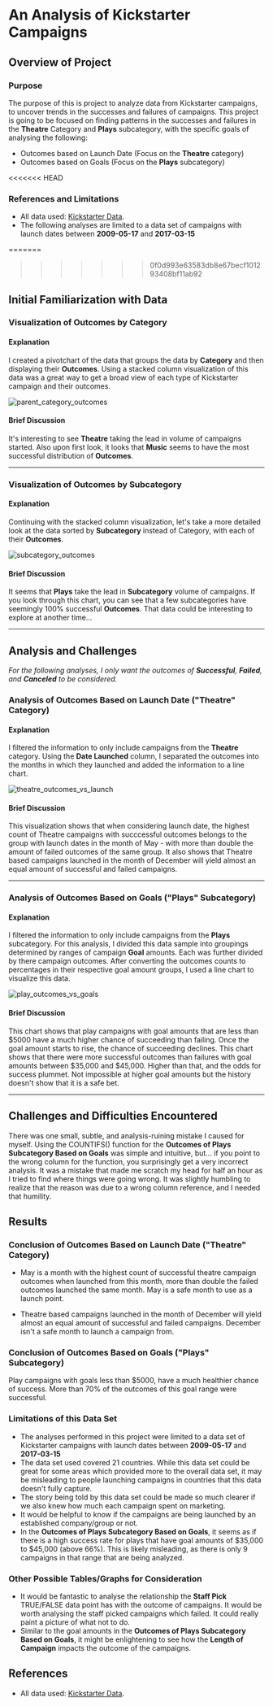 # An Analysis of Kickstarter Campaigns

## Overview of Project
  

### Purpose

The purpose of this is project to analyze data from Kickstarter campaigns, to uncover trends in the successes and failures of campaigns. This project is going to be focused on finding patterns in the successes and failures in the **Theatre** Category and **Plays** subcategory, with the specific goals of analysing the following:

* Outcomes based on Launch Date (Focus on the **Theatre** category)
* Outcomes based on Goals (Focus on the **Plays** subcategory)
  
<<<<<<< HEAD
  
  
### References and Limitations

* All data used: [Kickstarter Data](/Kickstarter_challenge.xlsx).
* The following analyses are limited to a data set of campaigns with launch dates between **2009-05-17** and **2017-03-15**


=======
>>>>>>> 0f0d993e63583db8e67becf101293408bf11ab92

## Initial Familiarization with Data
  

### Visualization of Outcomes by Category

#### Explanation

I created a pivotchart of the data that groups the data by **Category** and then displaying their **Outcomes**. Using a stacked column visualization of this data was a great way to get a broad view of each type of Kickstarter campaign and their outcomes.

![parent_category_outcomes](/resources/parent_category_outcomes.png)

#### Brief Discussion

It's interesting to see **Theatre** taking the lead in volume of campaigns started. Also upon first look, it looks that **Music** seems to have the most successful distribution of **Outcomes**.
  
  ---
  
### Visualization of Outcomes by Subcategory

#### Explanation

Continuing with the stacked column visualization, let's take a more detailed look at the data sorted by **Subcategory** instead of Category, with each of their **Outcomes**.

![subcategory_outcomes](/resources/subcategory_outcomes.png)

#### Brief Discussion

It seems that **Plays** take the lead in **Subcategory** volume of campaigns. If you look through this chart, you can see that a few subcategories have seemingly 100% successful **Outcomes**. That data could be interesting to explore at another time...
  
  ---
  
## Analysis and Challenges

*For the following analyses, I only want the outcomes of **Successful**, **Failed**, and **Canceled** to be considered.*
  
### Analysis of Outcomes Based on Launch Date ("Theatre" Category)

#### Explanation

I filtered the information to only include campaigns from the **Theatre** category. Using the **Date Launched** column, I separated the outcomes into the months in which they launched and added the information to a line chart.

![theatre_outcomes_vs_launch](/resources/theatre_outcomes_vs_launch.png)

#### Brief Discussion

This visualization shows that when considering launch date, the highest count of Theatre campaigns with succcessful outcomes belongs to the group with launch dates in the month of May - with more than double the amount of failed outcomes of the same group. It also shows that Theatre based campaigns launched in the month of December will yield almost an equal amount of successful and failed campaigns.
  
  ---
  
### Analysis of Outcomes Based on Goals ("Plays" Subcategory)

#### Explanation

I filtered the information to only include campaigns from the **Plays** subcategory. For this analysis, I divided this data sample into groupings determined by ranges of campaign **Goal** amounts. Each was further divided by there campaign outcomes. After converting the outcomes counts to percentages in their respective goal amount groups, I used a line chart to visualize this data.

![play_outcomes_vs_goals](/resources/play_outcomes_vs_goals.png)

#### Brief Discussion

This chart shows that play campaigns with goal amounts that are less than $5000 have a much higher chance of succeeding than failing. Once the goal amount starts to rise, the chance of succeeding declines. This chart shows that there were more successful outcomes than failures with goal amounts between $35,000 and $45,000. Higher than that, and the odds for success plummet. Not impossible at higher goal amounts but the history doesn't show that it is a safe bet.
  
  ---
  
## Challenges and Difficulties Encountered

There was one small, subtle, and analysis-ruining mistake I caused for myself. Using the COUNTIFS() function for the **Outcomes of Plays Subcategory Based on Goals** was simple and intuitive, but... if you point to the wrong column for the function, you surprisingly get a very incorrect analysis. It was a mistake that made me scratch my head for half an hour as I tried to find where things were going wrong. It was slightly humbling to realize that the reason was due to a wrong column reference, and I needed that humility. 
  
  
  
## Results
  
  
### Conclusion of Outcomes Based on Launch Date ("Theatre" Category)

* May is a month with the highest count of successful theatre campaign outcomes when launched from this month, more than double the failed outcomes launched the same month. May is a safe month to use as a launch point. 

* Theatre based campaigns launched in the month of December will yield almost an equal amount of successful and failed campaigns. December isn't a safe month to launch a campaign from.
  
  
  
### Conclusion of Outcomes Based on Goals ("Plays" Subcategory)

Play campaigns with goals less than $5000, have a much healthier chance of success. More than 70% of the outcomes of this goal range were successful. 
  
  
### Limitations of this Data Set

* The analyses performed in this project were limited to a data set of Kickstarter campaigns with launch dates between **2009-05-17** and **2017-03-15**
* The data set used covered 21 countries. While this data set could be great for some areas which provided more to the overall data set, it may be misleading to people launching campaigns in countries that this data doesn't fully capture.
* The story being told by this data set could be made so much clearer if we also knew how much each campaign spent on marketing.
* It would be helpful to know if the campaigns are being launched by an established company/group or not. 
* In the **Outcomes of Plays Subcategory Based on Goals**, it seems as if there is a high success rate for plays that have goal amounts of $35,000 to $45,000 (above 66%). This is likely misleading, as there is only 9 campaigns in that range that are being analyzed.
  
  
  
### Other Possible Tables/Graphs for Consideration

* It would be fantastic to analyse the relationship the **Staff Pick** TRUE/FALSE data point has with the outcome of campaigns. It would be worth analysing the staff picked campaigns which failed. It could really paint a picture of what not to do.
* Similar to the goal amounts in the **Outcomes of Plays Subcategory Based on Goals**, it might be enlightening to see how the **Length of Campaign** impacts the outcome of the campaigns.


## References

* All data used: [Kickstarter Data](/Kickstarter_challenge.xlsx).
